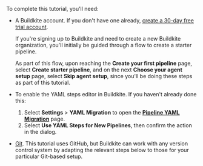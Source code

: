 To complete this tutorial, you'll need:

- A Buildkite account. If you don't have one already, <a href="https://buildkite.com/signup">create a 30-day free trial account</a>.

    If you're signing up to Buildkite and need to create a new Buildkite organization, you'll initially be guided through a flow to create a starter pipeline.

    As part of this flow, upon reaching the **Create your first pipeline** page, select **Create starter pipeline**, and on the next **Choose your agent setup** page, select **Skip agent setup**, since you'll be doing these steps as part of this tutorial.

- To enable the YAML steps editor in Buildkite. If you haven't already done this:
    1. Select **Settings** > **YAML Migration** to open the [**Pipeline YAML Migration**](https://buildkite.com/organizations/~/pipeline-migration) page.
    1. Select **Use YAML Steps for New Pipelines**, then confirm the action in the dialog.

- [Git](https://git-scm.com/downloads). This tutorial uses GitHub, but Buildkite can work with any version control system by adapting the relevant steps below to those for your particular Git-based setup.
